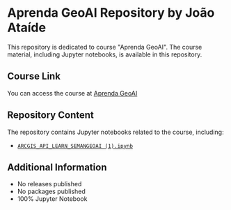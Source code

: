 # Aprenda GeoAI Repository by João Ataíde

This repository is dedicated to course "Aprenda GeoAI". The course material, including Jupyter notebooks, is available in this repository.

## Course Link
You can access the course at [Aprenda GeoAI](https://www.saotomasconsultoria.com.br/aprendageoai)

## Repository Content
The repository contains Jupyter notebooks related to the course, including:

- [`ARCGIS_API_LEARN_SEMANGEOAI (1).ipynb`](https://github.com/jvataidee/apredageoai/blob/main/ARCGIS_API_LEARN_SEMANGEOAI%20(1).ipynb)

## Additional Information
- No releases published
- No packages published
- 100% Jupyter Notebook
